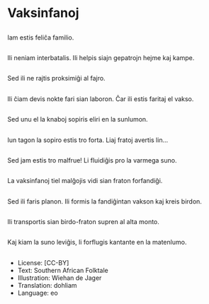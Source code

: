 # Vaksinfanoj

##
Iam estis feliĉa familio.

##
Ili neniam interbatalis. Ili helpis siajn gepatrojn hejme kaj kampe.

##
Sed ili ne rajtis proksimiĝi al fajro.

##
Ili ĉiam devis nokte fari sian laboron. Ĉar ili estis faritaj el vakso.

##
Sed unu el la knaboj sopiris eliri en la sunlumon.

##
Iun tagon la sopiro estis tro forta. Liaj fratoj avertis lin...

##
Sed jam estis tro malfrue! Li fluidiĝis pro la varmega suno.

##
La vaksinfanoj tiel malĝojis vidi sian fraton forfandiĝi.

##
Sed ili faris planon. Ili formis la fandiĝintan vakson kaj kreis birdon.

##
Ili transportis sian birdo-fraton supren al alta monto.

##
Kaj kiam la suno leviĝis, li forflugis kantante en la matenlumo.

##
* License: [CC-BY]
* Text: Southern African Folktale
* Illustration: Wiehan de Jager
* Translation: dohliam
* Language: eo
